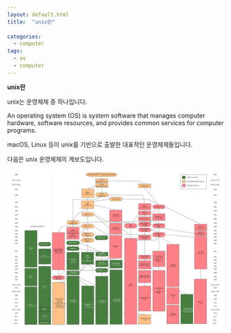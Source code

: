 ```yaml
---
layout: default.html
title:  "unix란"

categories:
  - computer
tags:
  - os
  - computer
---
```



**unix란**

unix는 운영체제 중 하나입니다.

An operating system (OS) is system software that manages computer hardware, software resources, and provides common services for computer programs.


macOS, Linux 등이 unix를 기반으로 출발한 대표적인 운영체제들입니다.

다음은 unix 운영체제의 계보도입니다.


![Unix_history](/assets/images/1920px-Unix_history-simple.png)

